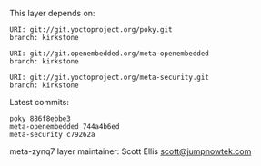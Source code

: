 This layer depends on:

    URI: git://git.yoctoproject.org/poky.git
    branch: kirkstone

    URI: git://git.openembedded.org/meta-openembedded
    branch: kirkstone

    URI: git://git.yoctoproject.org/meta-security.git
    branch: kirkstone

Latest commits:

    poky 886f8ebbe3
    meta-openembedded 744a4b6ed
    meta-security c79262a

meta-zynq7 layer maintainer: Scott Ellis <scott@jumpnowtek.com>
